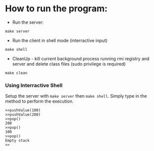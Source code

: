# How to run the program: 

- Run the server: 

```
make server 
```

- Run the client in shell mode (interractive input)

```
make shell 
```

- CleanUp - kill current background process running rmi registry and server and delete class files (sudo privilege is required) 

```
make clean 
```

### Using Interractive Shell

Setup the server with `make server` then `make shell`. Simply type in the method to perform the execution.

```
>>pushValue(100)
>>pushValue(200)
>>pop()
200
>>pop()
100
>>pop()
Empty stack
>>

```